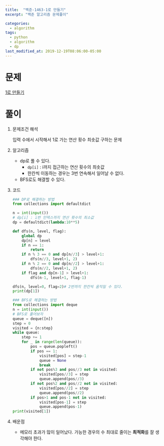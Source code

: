 ```yaml
---
title:  "백준-1463-1로 만들기"
excerpt: "백준 알고리즘 문제풀이"

categories:
  - algorithm
tags:
  - python
  - algorithm
  - dp
last_modified_at: 2019-12-19T08:06:00-05:00
---
```


# 문제

[1로 만들기](https://www.acmicpc.net/problem/1463)


# 풀이

1. 문제조건 해석

     입력 수에서 시작해서 1로 가는 연산 횟수 최솟값 구하는 문제

2. 알고리즘

   - dp로 풀 수 있다.
     - `dp[i]` : i까지 접근하는 연산 횟수의 최솟값
     - 한칸씩 이동하는 경우는 3번 연속해서 일어날 수 없다.
   - BFS로도 해결할 수 있다.


3. 코드
  
    ```python
    ### DP로 해결하는 방법
    from collections import defaultdict

    n = int(input())
    # dp[i] : i번 인덱스까지 연산 횟수의 최소값
    dp = defaultdict(lambda:10**5)

    def dfs(n, level, flag):
        global dp
        dp[n] = level
        if n == 1:
            return
        if n % 3 == 0 and dp[n//3] > level+1:
            dfs(n//3, level+1, 2)
        if n % 2 == 0 and dp[n//2] > level+1:
            dfs(n//2, level+1, 2)
        if flag and dp[n-1] > level+1:
            dfs(n-1, level+1, flag-1)

    dfs(n, level=0, flag=2)# 2번까지 한칸씩 움직일 수 있다.
    print(dp[1])
    ```

    ```python
    ### BFS로 해결하는 방법
    from collections import deque
    n = int(input())
    # BFS로 풀어보자
    queue = deque([n])
    step = 0
    visited = {n:step}
    while queue:
        step += 1
        for _ in range(len(queue)):
            pos = queue.popleft()
            if pos == 1:
                visited[pos] = step-1
                queue = None
                break
            if not pos%3 and pos//3 not in visited:
                visited[pos//3] = step
                queue.append(pos//3)
            if not pos%2 and pos//2 not in visited:
                visited[pos//2] = step
                queue.append(pos//2)
            if pos>1 and pos-1 not in visited:
                visited[pos-1] = step
                queue.append(pos-1)
    print(visited[1])
    ```

4. 배운점

    - 메모리 초과가 많이 일어났다. 가능한 경우의 수 최대로 줄이는 **최적화**를 잘 생각해야 한다.
